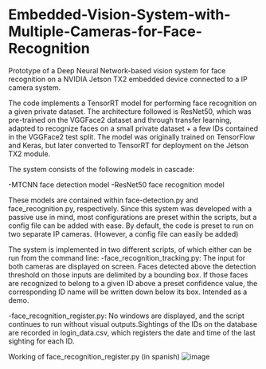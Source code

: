 # Embedded-Vision-System-with-Multiple-Cameras-for-Face-Recognition
Prototype of a Deep Neural Network-based vision system for face recognition on a NVIDIA Jetson TX2 embedded device connected to a IP camera system.

The code implements a TensorRT model for performing face recognition on a given private dataset. The architecture followed is ResNet50, which was pre-trained on the VGGFace2 dataset and through transfer learning, adapted to recognize faces on a small private dataset + a few IDs contained in the VGGFace2 test split. The model was originally trained on TensorFlow and Keras, but later converted to TensorRT for deployment on the Jetson TX2 module.

The system consists of the following models in cascade:

   -MTCNN face detection model
   -ResNet50 face recognition model
  
These models are contained within face-detection.py and face_recognition.py, respectively.
Since this system was developed with a passive use in mind, most configurations are preset within the scripts, but a config file can be
added with ease.
By default, the code is preset to run on two separate IP cameras.
(However, a config file can easily be added)

The system is implemented in two different scripts, of which either can be run from the command line: 
    -face_recognition_tracking.py: The input for both cameras are displayed on screen. Faces detected above the detection threshold on those inputs are delimited by a bounding box. If those faces are recognized to belong to a given ID above a preset confidence value, the corresponding ID name will be written down below its box. Intended as a demo.

   -face_recognition_register.py: No windows are displayed, and the script continues to run without visual outputs.Sightings of the IDs on the database  are recorded in login_data.csv, which registers the date and time of the last sighting for each ID.
  
   
Working of face_recognition_register.py (in spanish) 
![image](https://user-images.githubusercontent.com/54008991/163889891-5b55080d-3755-4286-bd82-333063c4067a.png)
